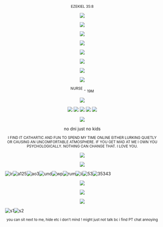 <p align="center">
    <sup>EZEKIEL 35:8</sup>
</p>

<p align="center">
  <img src="https://gifcity.carrd.co/assets/images/gallery49/abc5acb3.png?v=e3c0bc0f" />
</p>

<p align="center">
  <img src="https://capstasher.neocities.org/88x31Buttons/no-bonziworld-kiddies.png">
</p>

<p align="center">
  <img src="https://i.postimg.cc/Fz4G5tWK/royal.png">
</p>

<p align="center">
  <img src="https://gifcity.carrd.co/assets/images/gallery49/abc5acb3.png?v=e3c0bc0f" />
</p>

<p align="center">
  <img src="https://img10.glitterfy.com/25121/glitterfy5234622T984B81.gif" />
</p>




<p align="center">
  <img src="https://i7.glitter-graphics.org/pub/1557/1557597nvbsp52kcj.gif" />
</p>


<p align="center">
  <img src="https://m.media-amazon.com/images/I/517VJHRImLL._AC_SY450_.jpg" />
</p>

<p align="center">
  <img src="https://i2.glitter-graphics.org/pub/907/907932n1jlz0670e.gif" />
</p>

<p align="center">
 <sup>NURSE</sup>   -   <sub>19M</sub>

    
</p>
<p align="center">
  <img src="https://gifcity.carrd.co/assets/images/gallery49/abc5acb3.png?v=e3c0bc0f" />
</p>
<p align="center">
  <img src="https://blinki.es/blinkies/funny/stalker-bad-thing.gif" /> 
   <img src="https://adriansblinkiecollection.neocities.org/a59.gif" />  <img src="https://i.postimg.cc/N05hyYfP/FENT-BLINKIE.gif" />  <img src="https://i6.glitter-graphics.org/pub/476/476946cvizlrt7mx.gif"
)" />  <img src="https://i10.glitter-graphics.org/pub/471/471490zpt5shyxhi.gif" />
</p>



<p align="center">
<img src="https://github.com/user-attachments/assets/1afb8d9d-5eb5-4c28-a963-106faeacfc8a" />  
</p>

<p align="center">
no dni just no kids
</p>
<p align="center">
<sub>  I FIND IT CATHARTIC AND FUN TO SPEND MY TIME ONLINE EITHER LURKING QUIETLY OR CAUSING AN UNCOMFORTABLE ATMOSPHERE. IF YOU GET MAD AT ME I OWN YOU PSYCHOLOGICALLY. NOTHING CAN CHANGE THAT. I LOVE YOU. </sub>
</p>

<p align="center">
  <img src="https://img1.picmix.com/output/stamp/normal/9/8/8/3/1793889_ebd65.png" />
</p>

<p align="center">
  <img src="https://gifcity.carrd.co/assets/images/gallery49/abc5acb3.png?v=e3c0bc0f" />
</p>

   ![ir](https://adriansblinkiecollection.neocities.org/buttons/a27.gif)![a125](https://github.com/user-attachments/assets/5413d6cf-cadc-4743-a727-4124c0d57ce4)![ao3](https://adriansblinkiecollection.neocities.org/buttons/a13.gif)![und](https://cyber.dabamos.de/88x31/bloodcovered.gif)![wp](https://cyber.dabamos.de/88x31/om_8831.gif)![rum](https://cyber.dabamos.de/88x31/rumia.gif)![ii](https://capstasher.neocities.org/88x31Buttons/virusalert.gif)![53](https://i.postimg.cc/SRB9Fm12/SUPERTARD.png)![35343](https://www.88x31.nl/gifs/mika.gif)

<p align="center">
  <img src="https://images-wixmp-ed30a86b8c4ca887773594c2.wixmp.com/f/8a1203e1-a36e-4f75-9674-24944f085021/difm8s6-35c7cbae-08f6-41bf-a1ae-b0594ea5fdb1.png?token=eyJ0eXAiOiJKV1QiLCJhbGciOiJIUzI1NiJ9.eyJzdWIiOiJ1cm46YXBwOjdlMGQxODg5ODIyNjQzNzNhNWYwZDQxNWVhMGQyNmUwIiwiaXNzIjoidXJuOmFwcDo3ZTBkMTg4OTgyMjY0MzczYTVmMGQ0MTVlYTBkMjZlMCIsIm9iaiI6W1t7InBhdGgiOiJcL2ZcLzhhMTIwM2UxLWEzNmUtNGY3NS05Njc0LTI0OTQ0ZjA4NTAyMVwvZGlmbThzNi0zNWM3Y2JhZS0wOGY2LTQxYmYtYTFhZS1iMDU5NGVhNWZkYjEucG5nIn1dXSwiYXVkIjpbInVybjpzZXJ2aWNlOmZpbGUuZG93bmxvYWQiXX0.Ga2RqgRr94eVz1k0k43r5I5WoJWg8K2HCQfF4P7_LvU"
)"/> </p>


<p align="center">
  <img src="https://gifcity.carrd.co/assets/images/gallery49/abc5acb3.png?v=e3c0bc0f" />
</p>
  
  <p align="center">
  <img src="https://i.postimg.cc/CK4xHk36/STAM.png"/> </p>

![s1](https://supplies.ju.mp/assets/images/gallery01/f3384d1e_original.png?v=1c1ba870)![s2](https://y2k.neocities.org/stamps2/_stamp__plain_doll_01_by_cute_quts-da7y04e.png)


<p align="center">
<sub>  you can sit next to me, hide etc i don't mind ! might just not talk bc i find PT chat annoying  </sub>
</p>
